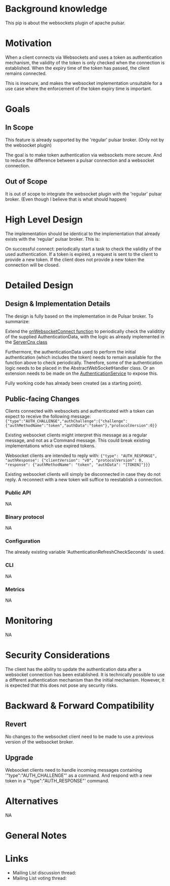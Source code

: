 # Background knowledge

This pip is about the websockets plugin of apache pulsar.


# Motivation

When a client connects via Websockets and uses a token as authentication mechanism, the validity of the token is only checked when the connection is established. When the expiry time of the token has passed, the client remains connected.

This is insecure, and makes the websocket implementation unsuitable for a use case where the enforcement of the token expiry time is important.


# Goals

## In Scope
This feature is already supported by the 'regular' pulsar broker. (Only not by the websocket plugin)

The goal is to make token authentication via websockets more secure. And to reduce the difference between a pulsar connection and a websocket connection.

## Out of Scope
It is out of scope to integrate the websocket plugin with the 'regular' pulsar broker. (Even though I believe that is what should happen)


# High Level Design
The implementation should be identical to the implementation that already exists with the 'regular' pulsar broker. This is:

On successful connect: periodically start a task to check the validity of the used authentication.
If a token is expired, a request is sent to the client to provide a new token. If the client does not provide a new token the connection will be closed.

# Detailed Design

## Design & Implementation Details

The design is fully based on the implementation in de Pulsar broker. To summarize:

Extend the [onWebsocketConnect function](https://github.com/apache/pulsar/blob/2ab184e49a036a1dd10dc537bef4ab034a5ad5e0/pulsar-websocket/src/main/java/org/apache/pulsar/websocket/AbstractWebSocketHandler.java#L192) to periodically check the validitity of the supplied AuthenticationData, with the logic as already implemented in the [ServerCnx class](https://github.com/apache/pulsar/blob/2ab184e49a036a1dd10dc537bef4ab034a5ad5e0/pulsar-broker/src/main/java/org/apache/pulsar/broker/service/ServerCnx.java#L886)

Furthermore, the authenticationData used to perform the initial authentication (which includes the token) needs to remain available for the function above to check periodically.
Therefore, some of the authentication logic needs to be placed in the AbstractWebSocketHandler class. Or an extension needs to be made on the [AuthenticationService](https://github.com/apache/pulsar/blob/master/pulsar-broker-common/src/main/java/org/apache/pulsar/broker/authentication/AuthenticationService.java) to expose this.


Fully working code has already been created (as a starting point).


## Public-facing Changes

Clients connected with websockets and authenticated with a token can expect to receive the following message:
```{"type":"AUTH_CHALLENGE","authChallenge":{"challenge":{"authMethodName":"token","authData":"token"},"protocolVersion":0}}```

Existing websocket clients might interpret this message as a regular message, and not as a Command message. This could break existing implementations which use expired tokens.

Websocket clients are intended to reply with:
```{"type": "AUTH_RESPONSE", "authResponse": {"clientVersion": "v0", "protocolVersion": 0, "response": {"authMethodName": "token", "authData": "[TOKEN]"}}}```

Existing websocket clients will simply be disconnected in case they do not reply. A reconnect with a new token will suffice to reestablish a connection.


### Public API
NA

### Binary protocol
NA

### Configuration
The already existing variable 'AuthenticationRefreshCheckSeconds' is used.

### CLI
NA

### Metrics
NA


# Monitoring
NA

# Security Considerations
The client has the ability to update the authentication data after a websocket connection has been established. It is technically possible to use a different authentication mechanism than the initial mechanism. However, it is expected that this does not pose any security risks.



# Backward & Forward Compatibility

## Revert
No changes to the websocket client need to be made to use a previous version of the websocket broker.

## Upgrade
Websocket clients need to handle incoming messages containing '"type":"AUTH_CHALLENGE"' as a command. And respond with a new token in a '"type":"AUTH_RESPONSE"' command.


# Alternatives
NA

# General Notes

# Links

* Mailing List discussion thread:
* Mailing List voting thread:

